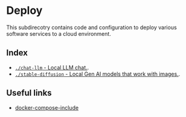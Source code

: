 # Deploy

This subdirecotry contains code and configuration to deploy various software services to a cloud environment.

## Index

- [`./chat-llm` - Local LLM chat.](./chat-llm/README.md).
- [`./stable-diffusion` - Local Gen AI models that work with images.](./stable-diffusion/README.md).

## Useful links

- [docker-compose-include][docker-compose-include]

[docker-compose-include]: https://docs.docker.com/compose/how-tos/multiple-compose-files/include/
